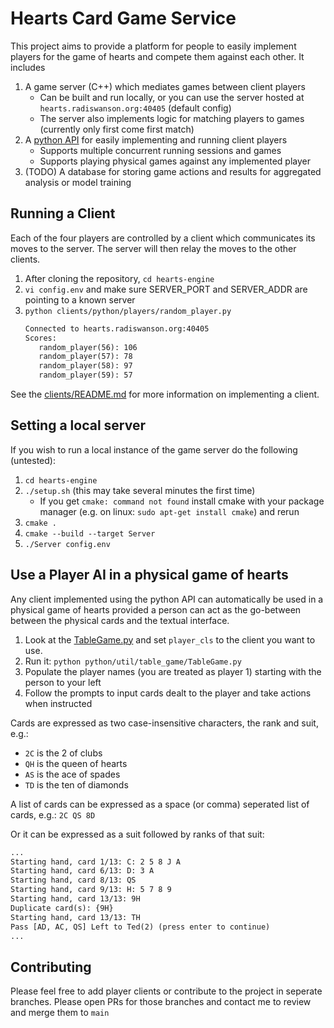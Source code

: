 # Hearts Card Game Service

This project aims to provide a platform for people to easily implement players for the game of hearts and compete them against each other.
It includes 
1. A game server (C++) which mediates games between client players 
   - Can be built and run locally, or you can use the server hosted at `hearts.radiswanson.org:40405` (default config)
   - The server also implements logic for matching players to games (currently only first come first match)
2. A [python API](#running-a-client) for easily implementing and running client players
   - Supports multiple concurrent running sessions and games
   - Supports playing physical games against any implemented player
3. (TODO) A database for storing game actions and results for aggregated analysis or model training
   

## Running a Client
Each of the four players are controlled by a client which communicates its moves to the server. The server will then relay the moves to the other clients.

1. After cloning the repository, `cd hearts-engine`
2. `vi config.env` and make sure SERVER_PORT and SERVER_ADDR are pointing to a known server
3. `python clients/python/players/random_player.py`
   ```txt
   Connected to hearts.radiswanson.org:40405
   Scores:
      random_player(56): 106
      random_player(57): 78
      random_player(58): 97
      random_player(59): 57
   ```
See the [clients/README.md](clients/README.md) for more information on implementing a client.


## Setting a local server

If you wish to run a local instance of the game server do the following (untested):

1. `cd hearts-engine`
2. `./setup.sh` (this may take several minutes the first time)
   - If you get `cmake: command not found` install cmake with your package manager (e.g. on linux: `sudo apt-get install cmake`) and rerun
3. `cmake .`
4. `cmake --build --target Server`
5. `./Server config.env`


## Use a Player AI in a physical game of hearts
Any client implemented using the python API can automatically be used in a physical game of hearts provided a person can act as the go-between between the physical cards and the textual interface.
1. Look at the [TableGame.py](python/util/table_game/TableGame.py) and set `player_cls` to the client you want to use.
2. Run it: `python python/util/table_game/TableGame.py`
3. Populate the player names (you are treated as player 1) starting with the person to your left
4. Follow the prompts to input cards dealt to the player and take actions when instructed

Cards are expressed as two case-insensitive characters, the rank and suit, e.g.:
- `2C` is the 2 of clubs
- `QH` is the queen of hearts
- `AS` is the ace of spades
- `TD` is the ten of diamonds

A list of cards can be expressed as a space (or comma) seperated list of cards, e.g.: `2C QS 8D`

Or it can be expressed as a suit followed by ranks of that suit:
```txt
...
Starting hand, card 1/13: C: 2 5 8 J A
Starting hand, card 6/13: D: 3 A
Starting hand, card 8/13: QS
Starting hand, card 9/13: H: 5 7 8 9
Starting hand, card 13/13: 9H
Duplicate card(s): {9H}
Starting hand, card 13/13: TH
Pass [AD, AC, QS] Left to Ted(2) (press enter to continue)
...
```

## Contributing
Please feel free to add player clients or contribute to the project in seperate branches. Please open PRs for those branches and contact me to review and merge them to `main`

